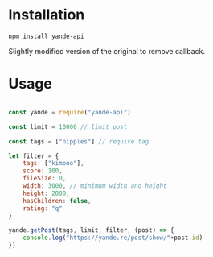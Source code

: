 # Installation
```
npm install yande-api
```
Slightly modified version of the original to remove callback.<br>

# Usage
```javascript

const yande = require("yande-api")

const limit = 10000 // limit post 

const tags = ["nipples"] // require tag

let filter = {
    tags: ["kimono"], 
    score: 100,
    fileSize: 0,
    width: 3000, // minimum width and height
    height: 2000,
    hasChildren: false,
    rating: "q"
}

yande.getPost(tags, limit, filter, (post) => {
    console.log("https://yande.re/post/show/"+post.id)
})


```
